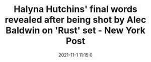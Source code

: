 ---
"title": "Halyna Hutchins' final words revealed after being shot by Alec Baldwin on 'Rust' set - New York Post"
"date": "2021-11-1 11:15:0"
"feed_name": "GOOGLENEWSCONSTRUCTION"
"feed_website": "https://news.google.com/search?q=construction%2Bincident&hl=en-US&gl=US&ceid=US:en"
"feed_rss": "https://news.google.com/rss/search?q=construction%2Bincident&hl=en-US&gl=US&ceid=US:en"
"link": "https://nypost.com/2021/11/01/halnya-hutchins-last-words-revealed-after-being-shot-by-alec-baldwin/"
"source": "{'href': 'https://nypost.com', 'title': 'New York Post'}"
"file": "_posts/2021-1-1-28eb12320e0f2d760c95870b7c1afeb4323f7a59.md"
"accident": "0"
"drilling": "0"
"dead": "0"
"injured": "0"
"arrested": "0"
"place": "unknown place"
"where": "unknown site"
"causes": "unknown"
"place_uri": "unknown place"
---